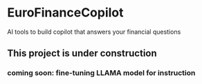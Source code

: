 # EuroFinanceCopilot
AI tools to build copilot that answers your financial questions
## This project is under construction
### coming soon: fine-tuning LLAMA model for instruction 

